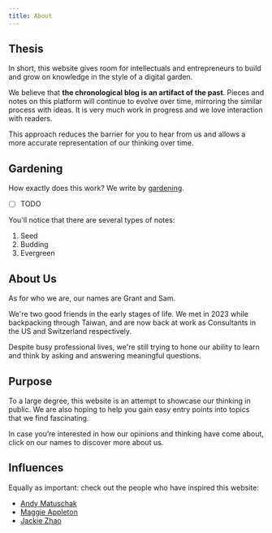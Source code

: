 ```yaml
---
title: About
---
```


## Thesis

In short, this website gives room for intellectuals and entrepreneurs to build and grow on knowledge in the style of a digital garden.

We believe that **the chronological blog is an artifact of the past**. Pieces and notes on this platform will continue to evolve over time, mirroring the similar process with ideas. It is very much work in progress and we love interaction with readers.

This approach reduces the barrier for you to hear from us and allows a more accurate representation of our thinking over time.

## Gardening

How exactly does this work? We write by [gardening](https://maggieappleton.com/garden-history).

- [ ] TODO

You'll notice that there are several types of notes:

1. Seed
2. Budding
3. Evergreen

## About Us

As for who we are, our names are Grant and Sam.

We're two good friends in the early stages of life. We met in 2023 while backpacking through Taiwan, and are now back at work as Consultants in the US and Switzerland respectively.

Despite busy professional lives, we're still trying to hone our ability to learn and think by asking and answering meaningful questions.

## Purpose

To a large degree, this website is an attempt to showcase our thinking in public. We are also hoping to help you gain easy entry points into topics that we find fascinating.

In case you’re interested in how our opinions and thinking have come about, click on our names to discover more about us.

## Influences

Equally as important: check out the people who have inspired this website:

- [Andy Matuschak](https://andymatuschak.org/)
- [Maggie Appleton](https://maggieappleton.com/)
- [Jackie Zhao](https://jzhao.xyz/)
